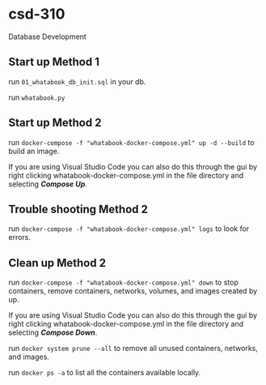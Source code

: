 # csd-310
Database Development


## Start up Method 1

run `01_whatabook_db_init.sql` in your db.

run `whatabook.py` 


## Start up Method 2

run `docker-compose -f "whatabook-docker-compose.yml" up -d --build` to build an image.

If you are using Visual Studio Code you can also do this through the gui by right clicking whatabook-docker-compose.yml in the file directory and selecting ***Compose Up***.



##  Trouble shooting Method 2

run `docker-compose -f "whatabook-docker-compose.yml" logs` to look for errors.



## Clean up Method 2

run `docker-compose -f "whatabook-docker-compose.yml" down` to stop containers, remove containers, networks, volumes, and images created by up.

If you are using Visual Studio Code you can also do this through the gui by right clicking whatabook-docker-compose.yml in the file directory and selecting ***Compose Down***.

run  `docker system prune --all` to remove all unused containers, networks, and images.

run `docker ps -a` to list all the containers available locally. 

<!-- localhost root password 3306 enter -->
<!-- option control e to run your new query after connected to localhost and docker has been composed -->
